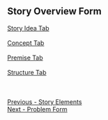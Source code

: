 ## Story Overview Form ##
[Story Idea Tab](Story_Idea_Tab.md) <br/><br/>
[Concept Tab](Concept_Tab.md) <br/><br/>
[Premise Tab](Premise_Tab.md) <br/><br/>
[Structure Tab](Structure_Tab.md) <br/><br/>
 <br/>
 <br/>
[Previous - Story Elements](Story_Elements.md) <br/>
[Next - Problem Form](Problem_Form.md) <br/>
